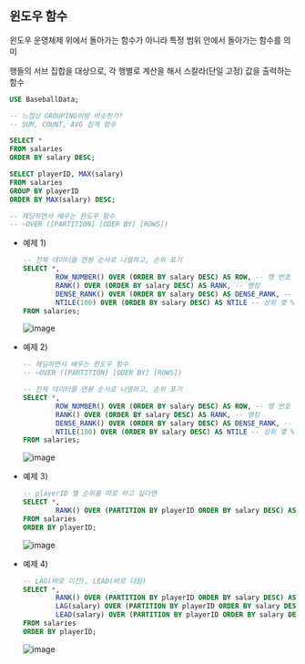 ## 윈도우 함수

윈도우 운영체제 위에서 돌아가는 함수가 아니라 특정 범위 안에서 돌아가는 함수를 의미

행들의 서브 집합을 대상으로, 각 행별로 계산을 해서 스칼라(단일 고정) 값을 출력하는 함수

```sql
USE BaseballData;

-- 느낌상 GROUPING이랑 비슷한가?
-- SUM, COUNT, AVG 집계 함수

SELECT *
FROM salaries
ORDER BY salary DESC;

SELECT playerID, MAX(salary)
FROM salaries
GROUP BY playerID
ORDER BY MAX(salary) DESC;

-- 헤딩하면서 배우는 윈도우 함수
-- ~OVER ([PARTITION] [ODER BY] [ROWS])
```

- 예제 1)
    
    ```sql
    -- 전체 데이터를 연봉 순서로 나열하고, 순위 표기
    SELECT *,
    		ROW_NUMBER() OVER (ORDER BY salary DESC) AS ROW, -- 행 번호
    		RANK() OVER (ORDER BY salary DESC) AS RANK, -- 랭킹
    		DENSE_RANK() OVER (ORDER BY salary DESC) AS DENSE_RANK, -- 랭킹
    		NTILE(100) OVER (ORDER BY salary DESC) AS NTILE -- 상위 몇 %
    FROM salaries; 
    ```
    
    ![image](https://user-images.githubusercontent.com/75019048/138376185-d2eb2280-3d53-4b62-9196-917435f49c6a.png)


- 예제 2)
    
    ```sql
    -- 헤딩하면서 배우는 윈도우 함수
    -- ~OVER ([PARTITION] [ODER BY] [ROWS])
    
    -- 전체 데이터를 연봉 순서로 나열하고, 순위 표기
    SELECT *,
    		ROW_NUMBER() OVER (ORDER BY salary DESC) AS ROW, -- 행 번호
    		RANK() OVER (ORDER BY salary DESC) AS RANK, -- 랭킹
    		DENSE_RANK() OVER (ORDER BY salary DESC) AS DENSE_RANK, -- 랭킹
    		NTILE(100) OVER (ORDER BY salary DESC) AS NTILE -- 상위 몇 %
    FROM salaries;
    ```
    
    ![image](https://user-images.githubusercontent.com/75019048/138376192-f4290a16-0c2a-44af-aeb4-6db6adfc515a.png)
    
- 예제 3)
    
    ```sql
    -- playerID 별 순위를 따로 하고 싶다면
    SELECT *,
    		RANK() OVER (PARTITION BY playerID ORDER BY salary DESC) AS RANK
    FROM salaries
    ORDER BY playerID;
    ```
    
    ![image](https://user-images.githubusercontent.com/75019048/138376222-4044fbaa-0b23-494c-8eef-1c1a44ea9cc3.png)
    

- 예제 4)
    
    ```sql
    -- LAG(바로 이전), LEAD(바로 다음)
    SELECT *,
    		RANK() OVER (PARTITION BY playerID ORDER BY salary DESC) AS RANK,
    		LAG(salary) OVER (PARTITION BY playerID ORDER BY salary DESC) AS prevSalary, -- 바로 이전 연봉을 보여주세요
    		LEAD(salary) OVER (PARTITION BY playerID ORDER BY salary DESC) AS nextSalary -- 바로 이후 연봉을 보여주세요
    FROM salaries
    ORDER BY playerID;
    ```
    
    ![image](https://user-images.githubusercontent.com/75019048/138376234-4dd6c021-aa56-43e8-b971-f288b9f0130d.png)
